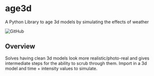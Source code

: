 # age3d
A Python Library to age 3d models by simulating the effects of weather 

![GitHub](https://img.shields.io/github/license/A-Chaudhary/age3d)
## Overview

Solves having clean 3d models look more realistic/photo-real and gives intermediate steps for the ability to scrub through them. Import in a 3d model and time + intensity values to simulate.

